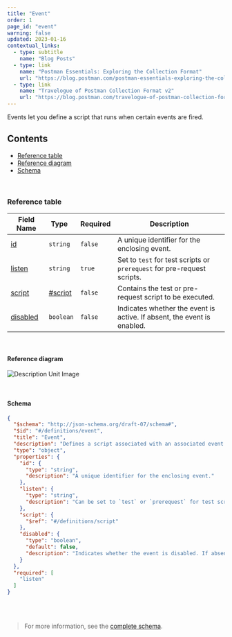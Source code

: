 ```yaml
---
title: "Event"
order: 1
page_id: "event"
warning: false
updated: 2023-01-16
contextual_links:
  - type: subtitle
    name: "Blog Posts"
  - type: link
    name: "Postman Essentials: Exploring the Collection Format"
    url: "https://blog.postman.com/postman-essentials-exploring-the-collection-format/"
  - type: link
    name: "Travelogue of Postman Collection Format v2"
    url: "https://blog.postman.com/travelogue-of-postman-collection-format-v2/"
---
```


Events let you define a script that runs when certain events are fired.

## Contents

- [Reference table](/docs/reference/event/#reference-table)
- [Reference diagram](/docs/reference/event/#reference-diagram)
- [Schema](/docs/reference/event/#schema)

<br />

### Reference table

Field Name | Type&nbsp;&nbsp; | Required | Description
--- | --- | --- | ---
[id](https://github.com/postmanlabs/schemas/blob/da7578c2d71c46de2d39d04fbeebc26570591a44/schemas/draft-07/v2.1.0/collection/event.json#L8) | `string` | `false` | A unique identifier for the enclosing event.
[listen](https://github.com/postmanlabs/schemas/blob/da7578c2d71c46de2d39d04fbeebc26570591a44/schemas/draft-07/v2.1.0/collection/event.json#L12) | `string` | `true` | Set to `test` for test scripts or `prerequest` for pre-request scripts.
[script](https://github.com/postmanlabs/schemas/blob/da7578c2d71c46de2d39d04fbeebc26570591a44/schemas/draft-07/v2.1.0/collection/event.json#L16) | [#script](/docs/reference/script/) | `false` | Contains the test or pre-request script to be executed.
[disabled](https://github.com/postmanlabs/schemas/blob/da7578c2d71c46de2d39d04fbeebc26570591a44/schemas/draft-07/v2.1.0/collection/event.json#L19) | `boolean` | `false` | Indicates whether the event is active. If absent, the event is enabled.

<br />

#### Reference diagram

![Description Unit Image](../../../images/event.jpeg)

<br />

#### Schema

```json
{
  "$schema": "http://json-schema.org/draft-07/schema#",
  "$id": "#/definitions/event",
  "title": "Event",
  "description": "Defines a script associated with an associated event name",
  "type": "object",
  "properties": {
    "id": {
      "type": "string",
      "description": "A unique identifier for the enclosing event."
    },
    "listen": {
      "type": "string",
      "description": "Can be set to `test` or `prerequest` for test scripts or pre-request scripts respectively."
    },
    "script": {
      "$ref": "#/definitions/script"
    },
    "disabled": {
      "type": "boolean",
      "default": false,
      "description": "Indicates whether the event is disabled. If absent, the event is assumed to be enabled."
    }
  },
  "required": [
    "listen"
  ]
}
```

<br /><br />

> For more information, see the [complete schema](https://schema.postman.com/collection/json/v2.1.0/draft-07/collection.json).
